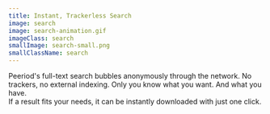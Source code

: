 ```yaml
---
title: Instant, Trackerless Search
image: search
image: search-animation.gif
imageClass: search
smallImage: search-small.png
smallClassName: search
---
```


Peeriod's full-text search bubbles anonymously through the network. 
No trackers, no external indexing.
Only you know what you want. And what you have.<br/>
If a result fits your needs, it can be instantly downloaded with just one click.